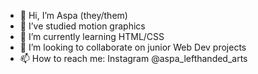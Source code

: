 - 👋 Hi, I’m Aspa (they/them)
- 👀 I’ve studied motion graphics
- 🌱 I’m currently learning HTML/CSS
- 💞️ I’m looking to collaborate on junior Web Dev projects
- 📫 How to reach me: Instagram @aspa_lefthanded_arts

<!---
ScubaMonster/ScubaMonster is a ✨ special ✨ repository because its `README.md` (this file) appears on your GitHub profile.
You can click the Preview link to take a look at your changes.
--->
